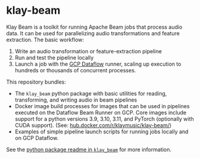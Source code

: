 # klay-beam

Klay Beam is a toolkit for running Apache Beam jobs that process audio data. It
can be used for parallelizing audio transformations and feature extraction. The
basic workflow:

1. Write an audio transformation or feature-extraction pipeline
1. Run and test the pipeline locally
1. Launch a job with the [GCP Dataflow](https://cloud.google.com/dataflow)
   runner, scaling up execution to hundreds or thousands of concurrent
   processes.

This repository bundles:

- The `klay_beam` python package with basic utilities for reading, transforming,
  and writing audio in beam pipelines
- Docker image build processes for images that can be used in pipelines executed
  on the Dataflow Beam Runner on GCP. Core images include support for a python
  versions 3.9, 3.10, 3.11, and PyTorch (optionally with CUDA support). (See:
  [hub.docker.com/r/klaymusic/klay-beam/](https://hub.docker.com/r/klaymusic/klay-beam/tags))
- Examples of simple pipeline launch scripts for running jobs locally and on GCP
  Dataflow.

See the [python package readme in `klay_beam`](./klay_beam/README.md) for more
information.
